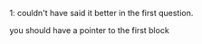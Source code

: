 

1:
couldn't have said it better in the first question.

you should have a pointer to the first block 

